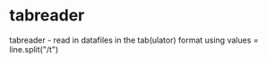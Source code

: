 # tabreader
tabreader - read in datafiles in the tab(ulator) format using values = line.split("/t")
